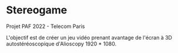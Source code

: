 # Stereogame

Projet PAF 2022 - Telecom Paris

L'objectif est de créer un jeu vidéo prenant avantage de l'écran à 3D autostéréoscopique d'Alioscopy 1920 * 1080.